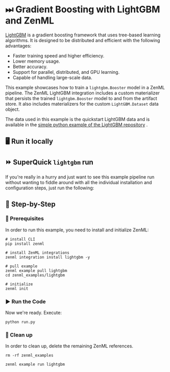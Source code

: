 # ⏭ Gradient Boosting with LightGBM and ZenML

[LightGBM](https://lightgbm.readthedocs.io/en/latest/) is a gradient boosting framework that uses tree-based learning
algorithms. It is designed to be distributed and efficient with the following advantages:

- Faster training speed and higher efficiency.
- Lower memory usage.
- Better accuracy.
- Support for parallel, distributed, and GPU learning.
- Capable of handling large-scale data.

This example showcases how to train a `lightgbm.Booster` model in a ZenML pipeline. The ZenML LightGBM integration
includes a custom materializer that persists the trained `lightgbm.Booster` model to and from the artifact store. It
also includes materializers for the custom `LightGBM.Dataset` data object.

The data used in this example is the quickstart LightGBM data and is available in
the [simple python example of the LightGBM repository](https://github.com/microsoft/LightGBM/blob/master/examples/python-guide/simple_example.py)
.

## 🖥 Run it locally

## ⏩ SuperQuick `lightgbm` run

If you're really in a hurry and just want to see this example pipeline run
without wanting to fiddle around with all the individual installation and
configuration steps, just run the following:

## 👣 Step-by-Step

### 📄 Prerequisites

In order to run this example, you need to install and initialize ZenML:

```shell
# install CLI
pip install zenml

# install ZenML integrations
zenml integration install lightgbm -y

# pull example
zenml example pull lightgbm
cd zenml_examples/lightgbm

# initialize
zenml init
```

### ▶️ Run the Code

Now we're ready. Execute:

```shell
python run.py
```

### 🧽 Clean up

In order to clean up, delete the remaining ZenML references.

```shell
rm -rf zenml_examples
```

```shell
zenml example run lightgbm
```
